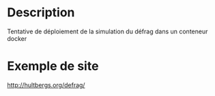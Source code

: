 # Description

Tentative de déploiement de la simulation du défrag dans un conteneur docker

# Exemple de site

http://hultbergs.org/defrag/